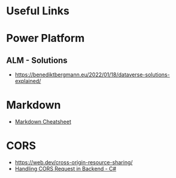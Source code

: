 # Useful Links

# Power Platform

## ALM - Solutions
- https://benediktbergmann.eu/2022/01/18/dataverse-solutions-explained/

# Markdown
- [Markdown Cheatsheet](https://www.markdownguide.org/cheat-sheet/)

# CORS
- https://web.dev/cross-origin-resource-sharing/
- [Handling CORS Request in Backend - C#](https://docs.microsoft.com/en-us/aspnet/web-api/overview/security/enabling-cross-origin-requests-in-web-api)
